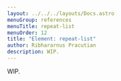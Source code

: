 ```yaml
---
layout: ../../../layouts/Docs.astro
menuGroup: references
menuTitle: repeat-list
menuOrder: 12
title: "Element: repeat-list"
author: Ribhararnus Pracutian
description: WIP.
---
```


WIP.
